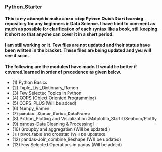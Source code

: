 ### Python_Starter

#### This is my attempt to make a one-stop Python Quick Start learning repository for any beginners in Data Science. I have tried to comment as much as possible for clarification of each syntax like a book, still keeping it short so that anyone can cover it in a short period. 
#### I am still working on it. Few files are not updated and their status have been written in the bracket. These files are being updated and you will see it soon.
#### The following are the modules I have made. It would be better if covered/learned in order of precedence as given below.
* (1) Python Basics
* (2) Tuple_List_Dictionary_Ramen
* (3) Few Selected Topics in Python
* (4) OOPS (Object Oriented Programming)
* (5) OOPS_PLUS (Will be added)
* (6) Numpy_Ramen
* (7) pandas- Starter_Series_DataFrame
* (8) Python_Plotting and Visualization :Matplotlib_Startrt/Seaborn/Plottly
* (9) pandas-Data Cleaning & Processing I
* (10) Groupby and aggregation (Will be updated )
* (11) pivot_table and  crosstab (Will be updated)
* (12) pandas-Join_combine_Reshape (Will be updated)
* (13) Few Selected Operations in padas (Will be added)


